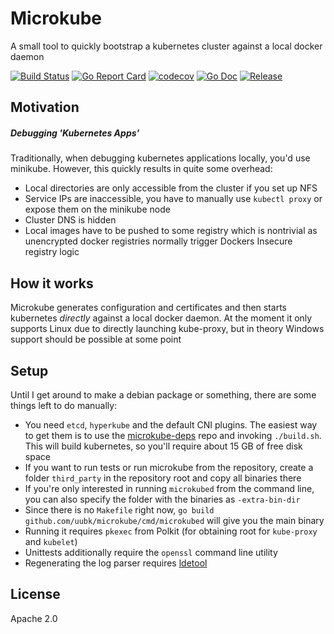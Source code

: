 # Microkube
A small tool to quickly bootstrap a kubernetes cluster against a local docker daemon

[![Build Status](https://travis-ci.com/uubk/microkube.svg?branch=master)](https://travis-ci.com/uubk/microkube)
[![Go Report Card](https://goreportcard.com/badge/github.com/uubk/microkube?style=flat)](https://goreportcard.com/report/github.com/uubk/microkube)
[![codecov](https://codecov.io/gh/uubk/microkube/branch/master/graph/badge.svg)](https://codecov.io/gh/uubk/microkube)
[![Go Doc](https://img.shields.io/badge/godoc-reference-blue.svg?style=flat)](http://godoc.org/github.com/uubk/microkube)
[![Release](https://img.shields.io/github/tag/uubk/microkube.svg?style=flat)](https://github.com/uubk/microkube/releases/latest)

## Motivation
##### Debugging 'Kubernetes Apps' 
Traditionally, when debugging kubernetes applications locally, you'd use minikube.
However, this quickly results in quite some overhead:
* Local directories are only accessible from the cluster if you set up NFS
* Service IPs are inaccessible, you have to manually use `kubectl proxy` or expose them on the minikube node
* Cluster DNS is hidden
* Local images have to be pushed to some registry which is nontrivial as unencrypted docker registries normally trigger Dockers Insecure registry logic

## How it works
Microkube generates configuration and certificates and then starts kubernetes
*directly* against a local docker daemon. At the moment it only supports Linux
due to directly launching kube-proxy, but in theory Windows support should be
possible at some point

## Setup
Until I get around to make a debian package or something, there are some things
left to do manually:
* You need `etcd`, `hyperkube` and the default CNI plugins. The easiest way to get them is to use the [microkube-deps](https://github.com/uubk/microkube-deps) repo and invoking `./build.sh`. This will build kubernetes, so you'll require about 15 GB of free disk space
* If you want to run tests or run microkube from the repository, create a folder `third_party` in the repository root and copy all binaries there
* If you're only interested in running `microkubed` from the command line, you can also specify the folder with the binaries as `-extra-bin-dir`
* Since there is no `Makefile` right now, `go build github.com/uubk/microkube/cmd/microkubed` will give you the main binary
* Running it requires `pkexec` from Polkit (for obtaining root for `kube-proxy` and `kubelet`)
* Unittests additionally require the `openssl` command line utility
* Regenerating the log parser requires [ldetool](https://github.com/sirkon/ldetool)

## License
Apache 2.0